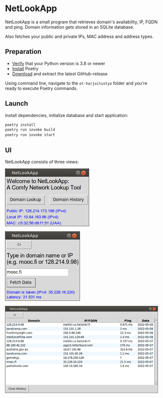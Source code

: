 # NetLookApp

NetLookApp is a small program that retrieves domain's availability, IP, FQDN and ping. Domain information gets stored in an SQLite database. 

Also fetches your public and private IPs, MAC address and address types.

## Preparation

- [Verify](https://wiki.python.org/moin/BeginnersGuide/Download) that your Python version is 3.8 or newer
- [Install](https://python-poetry.org/docs/#installation) Poetry
- [Download](https://github.com/weverhall/ot-harjoitustyo/releases/tag/final) and extract the latest GitHub-release

Using command line, navigate to the `ot-harjoitustyo` folder and you're ready to execute Poetry commands.

## Launch

Install dependencies, initialize database and start application:

```bash
poetry install
poetry run invoke build
poetry run invoke start
```

## UI

NetLookApp consists of three views:

![Main View](https://raw.githubusercontent.com/weverhall/ot-harjoitustyo/master/dokumentaatio/kuvat/main.png "Main View")

![Domain Lookup](https://raw.githubusercontent.com/weverhall/ot-harjoitustyo/master/dokumentaatio/kuvat/lookup.png "Domain Lookup")

![Domain History](https://raw.githubusercontent.com/weverhall/ot-harjoitustyo/master/dokumentaatio/kuvat/history.png "Domain History")